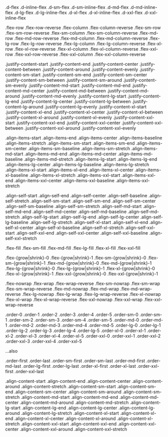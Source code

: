 <!-- FLEX  -->

<!-- enable flex behaviours 
 -->

.d-flex
.d-inline-flex
.d-sm-flex
.d-sm-inline-flex
.d-md-flex
.d-md-inline-flex
.d-lg-flex
.d-lg-inline-flex
.d-xl-flex
.d-xl-inline-flex
.d-xxl-flex
.d-xxl-inline-flex


<!-- directions  -->

.flex-row
.flex-row-reverse
.flex-column
.flex-column-reverse
.flex-sm-row
.flex-sm-row-reverse
.flex-sm-column
.flex-sm-column-reverse
.flex-md-row
.flex-md-row-reverse
.flex-md-column
.flex-md-column-reverse
.flex-lg-row
.flex-lg-row-reverse
.flex-lg-column
.flex-lg-column-reverse
.flex-xl-row
.flex-xl-row-reverse
.flex-xl-column
.flex-xl-column-reverse
.flex-xxl-row
.flex-xxl-row-reverse
.flex-xxl-column
.flex-xxl-column-reverse

<!-- justify content  X axis -->

.justify-content-start
.justify-content-end
.justify-content-center
.justify-content-between
.justify-content-around
.justify-content-evenly
.justify-content-sm-start
.justify-content-sm-end
.justify-content-sm-center
.justify-content-sm-between
.justify-content-sm-around
.justify-content-sm-evenly
.justify-content-md-start
.justify-content-md-end
.justify-content-md-center
.justify-content-md-between
.justify-content-md-around
.justify-content-md-evenly
.justify-content-lg-start
.justify-content-lg-end
.justify-content-lg-center
.justify-content-lg-between
.justify-content-lg-around
.justify-content-lg-evenly
.justify-content-xl-start
.justify-content-xl-end
.justify-content-xl-center
.justify-content-xl-between
.justify-content-xl-around
.justify-content-xl-evenly
.justify-content-xxl-start
.justify-content-xxl-end
.justify-content-xxl-center
.justify-content-xxl-between
.justify-content-xxl-around
.justify-content-xxl-evenly

<!-- align items  on Y axix  -->

.align-items-start
.align-items-end
.align-items-center
.align-items-baseline
.align-items-stretch
.align-items-sm-start
.align-items-sm-end
.align-items-sm-center
.align-items-sm-baseline
.align-items-sm-stretch
.align-items-md-start
.align-items-md-end
.align-items-md-center
.align-items-md-baseline
.align-items-md-stretch
.align-items-lg-start
.align-items-lg-end
.align-items-lg-center
.align-items-lg-baseline
.align-items-lg-stretch
.align-items-xl-start
.align-items-xl-end
.align-items-xl-center
.align-items-xl-baseline
.align-items-xl-stretch
.align-items-xxl-start
.align-items-xxl-end
.align-items-xxl-center
.align-items-xxl-baseline
.align-items-xxl-stretch


<!-- align self on Y axis -->

.align-self-start
.align-self-end
.align-self-center
.align-self-baseline
.align-self-stretch
.align-self-sm-start
.align-self-sm-end
.align-self-sm-center
.align-self-sm-baseline
.align-self-sm-stretch
.align-self-md-start
.align-self-md-end
.align-self-md-center
.align-self-md-baseline
.align-self-md-stretch
.align-self-lg-start
.align-self-lg-end
.align-self-lg-center
.align-self-lg-baseline
.align-self-lg-stretch
.align-self-xl-start
.align-self-xl-end
.align-self-xl-center
.align-self-xl-baseline
.align-self-xl-stretch
.align-self-xxl-start
.align-self-xxl-end
.align-self-xxl-center
.align-self-xxl-baseline
.align-self-xxl-stretch

<!-- fill -->

.flex-fill
.flex-sm-fill
.flex-md-fill
.flex-lg-fill
.flex-xl-fill
.flex-xxl-fill

<!-- grow and shrink -->

.flex-{grow|shrink}-0
.flex-{grow|shrink}-1
.flex-sm-{grow|shrink}-0
.flex-sm-{grow|shrink}-1
.flex-md-{grow|shrink}-0
.flex-md-{grow|shrink}-1
.flex-lg-{grow|shrink}-0
.flex-lg-{grow|shrink}-1
.flex-xl-{grow|shrink}-0
.flex-xl-{grow|shrink}-1
.flex-xxl-{grow|shrink}-0
.flex-xxl-{grow|shrink}-1


<!-- wrap  -->

.flex-nowrap
.flex-wrap
.flex-wrap-reverse
.flex-sm-nowrap
.flex-sm-wrap
.flex-sm-wrap-reverse
.flex-md-nowrap
.flex-md-wrap
.flex-md-wrap-reverse
.flex-lg-nowrap
.flex-lg-wrap
.flex-lg-wrap-reverse
.flex-xl-nowrap
.flex-xl-wrap
.flex-xl-wrap-reverse
.flex-xxl-nowrap
.flex-xxl-wrap
.flex-xxl-wrap-reverse

<!-- order -->

.order-0
.order-1
.order-2
.order-3
.order-4
.order-5
.order-sm-0
.order-sm-1
.order-sm-2
.order-sm-3
.order-sm-4
.order-sm-5
.order-md-0
.order-md-1
.order-md-2
.order-md-3
.order-md-4
.order-md-5
.order-lg-0
.order-lg-1
.order-lg-2
.order-lg-3
.order-lg-4
.order-lg-5
.order-xl-0
.order-xl-1
.order-xl-2
.order-xl-3
.order-xl-4
.order-xl-5
.order-xxl-0
.order-xxl-1
.order-xxl-2
.order-xxl-3
.order-xxl-4
.order-xxl-5

...also

.order-first
.order-last
.order-sm-first
.order-sm-last
.order-md-first
.order-md-last
.order-lg-first
.order-lg-last
.order-xl-first
.order-xl-last
.order-xxl-first
.order-xxl-last


<!-- align content  -->

.align-content-start
.align-content-end
.align-content-center
.align-content-around
.align-content-stretch
.align-content-sm-start
.align-content-sm-end
.align-content-sm-center
.align-content-sm-around
.align-content-sm-stretch
.align-content-md-start
.align-content-md-end
.align-content-md-center
.align-content-md-around
.align-content-md-stretch
.align-content-lg-start
.align-content-lg-end
.align-content-lg-center
.align-content-lg-around
.align-content-lg-stretch
.align-content-xl-start
.align-content-xl-end
.align-content-xl-center
.align-content-xl-around
.align-content-xl-stretch
.align-content-xxl-start
.align-content-xxl-end
.align-content-xxl-center
.align-content-xxl-around
.align-content-xxl-stretch

